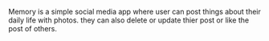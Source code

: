 Memory is a simple social media app where user can post things about their daily life with photos.
they can also delete or update thier post or like the post of others.
